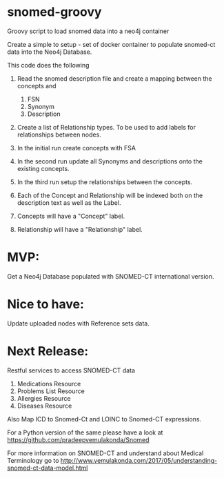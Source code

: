 # snomed-groovy
Groovy script to load snomed data into a neo4j container

Create a simple to setup - set of docker container to populate snomed-ct data into the Neo4j Database.

This code does the following

1) Read the snomed description file and create a mapping between the concepts and
   1) FSN
   2) Synonym
   3) Description
  
2) Create a list of Relationship types. To be used to add labels for relationships between nodes.
3) In the initial run create concepts with FSA
4) In the second run update all Synonyms and descriptions onto the existing concepts.
5) In the third run setup the relationships between the concepts.
6) Each of the Concept and Relationship will be indexed both on the description text as well as the Label.
7) Concepts will have a "Concept" label.
8) Relationship will have a "Relationship" label.

# MVP:
Get a Neo4j Database populated with SNOMED-CT international version.

# Nice to have:
Update uploaded nodes with Reference sets data.

# Next Release:
Restful services to access SNOMED-CT data
  1) Medications Resource
  2) Problems List Resource
  3) Allergies Resource
  4) Diseases Resource
  
Also Map ICD to Snomed-Ct and LOINC to Snomed-CT expressions.  

For a Python version of the same please have a look at https://github.com/pradeepvemulakonda/Snomed

For more information on SNOMED-CT and understand about Medical Terminology go to  http://www.vemulakonda.com/2017/05/understanding-snomed-ct-data-model.html



